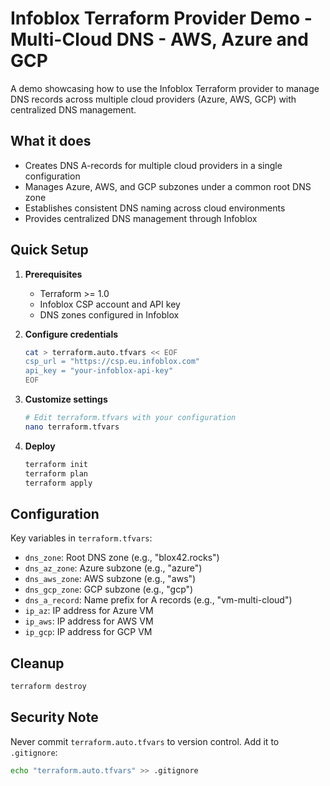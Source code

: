 # Infoblox Terraform Provider Demo - Multi-Cloud DNS - AWS, Azure and GCP

A demo showcasing how to use the Infoblox Terraform provider to manage DNS records across multiple cloud providers (Azure, AWS, GCP) with centralized DNS management.

## What it does

- Creates DNS A-records for multiple cloud providers in a single configuration
- Manages Azure, AWS, and GCP subzones under a common root DNS zone
- Establishes consistent DNS naming across cloud environments
- Provides centralized DNS management through Infoblox

## Quick Setup

1. **Prerequisites**
   - Terraform >= 1.0
   - Infoblox CSP account and API key
   - DNS zones configured in Infoblox

2. **Configure credentials**
   ```bash
   cat > terraform.auto.tfvars << EOF
   csp_url = "https://csp.eu.infoblox.com"
   api_key = "your-infoblox-api-key"
   EOF
   ```

3. **Customize settings**
   ```bash
   # Edit terraform.tfvars with your configuration
   nano terraform.tfvars
   ```

4. **Deploy**
   ```bash
   terraform init
   terraform plan
   terraform apply
   ```

## Configuration

Key variables in `terraform.tfvars`:
- `dns_zone`: Root DNS zone (e.g., "blox42.rocks")
- `dns_az_zone`: Azure subzone (e.g., "azure")
- `dns_aws_zone`: AWS subzone (e.g., "aws")
- `dns_gcp_zone`: GCP subzone (e.g., "gcp")
- `dns_a_record`: Name prefix for A records (e.g., "vm-multi-cloud")
- `ip_az`: IP address for Azure VM
- `ip_aws`: IP address for AWS VM
- `ip_gcp`: IP address for GCP VM

## Cleanup

```bash
terraform destroy
```

## Security Note

Never commit `terraform.auto.tfvars` to version control. Add it to `.gitignore`:
```bash
echo "terraform.auto.tfvars" >> .gitignore
``` 
